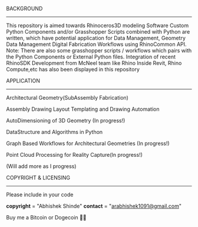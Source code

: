 BACKGROUND
***********

This repository is aimed towards Rhinoceros3D modeling Software
Custom Python Components and/or Grasshopper Scripts combined with Python are written, which have potential application for Data Management, Geometry Data Management
Digital Fabrication Workflows using RhinoCommon API.
Note: There are also some grasshopper scripts / workflows which pairs with the Python Components or External Python files.
Integration of recent RhinoSDK Development from McNeel team like Rhino Inside Revit, Rhino Compute,etc has also been displayed in this repository


APPLICATION
***********

Architectural Geometry(SubAssembly Fabrication)

Assembly Drawing Layout Templating and Drawing Automation

AutoDimensioning of 3D Geometry (In progress!)

DataStructure and Algorithms in Python

Graph Based Workflows for Architectural Geometries (In progress!)

Point Cloud Processing for Reality Capture(In progress!)

(Will add more as I progress)


COPYRIGHT & LICENSING
**********************

Please include in your code

__copyright__ = "Abhishek Shinde"
__contact__ = "arabhishek1091@gmail.com"

Buy me a Bitcoin or Dogecoin 🧘‍♂️ 
